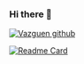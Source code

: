 
###  Hi there 👋
 <!--

 ![Top Langs](https://github-readme-stats.vercel.app/api/top-langs/?username=mrVazguen&theme=tokyonight) 

### Most used languages :rocket:
[![Anurag's GitHub stats](https://github-readme-stats.vercel.app/api/top-langs/?username=mrVazguen)](https://github.com/mrVazguen/github-readme-stats)
&nbsp;
&nbsp;

### View :rocket:
![Anurag's GitHub stats](https://github-readme-stats.vercel.app/api?username=mrVazguen&show_icons=true&theme=radical)
-->

[![Vazguen github](https://github-readme-stats.vercel.app/api/top-langs/?username=mrVazguen&theme=tokyonight)](https://github.com/mrVazguen/github-readme-stats)




[![Readme Card](https://github-readme-stats.vercel.app/api/top-langs/?username=mrVazguen&theme=tokyonight)](https://github.com/mrVazguen/github-readme-stats)
